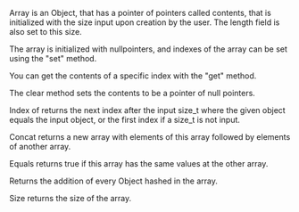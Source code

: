 

Array is an Object, that has a pointer of pointers called contents, that is initialized 
with the size input upon creation by the user. The length field is also set to this size.

The array is initialized with nullpointers, and indexes of the array can be set using the
"set" method.

You can get the contents of a specific index with the "get" method.

The clear method sets the contents to be a pointer of null pointers.

Index of returns the next index after the input size_t where the given object equals the input object,
or the first index if a size_t is not input.

Concat returns a new array with elements of this array followed by elements of another array.

Equals returns true if this array has the same values at the other array.

Returns the addition of every Object hashed in the array.

Size returns the size of the array.
